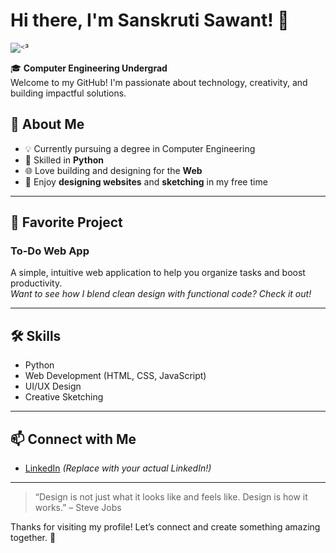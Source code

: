 # Hi there, I'm Sanskruti Sawant! 👋

![ᑉ³](https://github.com/user-attachments/assets/73a83e84-ae58-40c4-a798-8b268a34c6f3)



🎓 **Computer Engineering Undergrad**  
Welcome to my GitHub! I'm passionate about technology, creativity, and building impactful solutions.

## 🌟 About Me
- 💡 Currently pursuing a degree in Computer Engineering
- 🐍 Skilled in **Python**
- 🌐 Love building and designing for the **Web**
- 🎨 Enjoy **designing websites** and **sketching** in my free time

---

## 🚀 Favorite Project
### To-Do Web App
A simple, intuitive web application to help you organize tasks and boost productivity.  
*Want to see how I blend clean design with functional code? Check it out!*

---

## 🛠️ Skills
- Python
- Web Development (HTML, CSS, JavaScript)
- UI/UX Design
- Creative Sketching

---

## 📫 Connect with Me
- [LinkedIn](https://www.linkedin.com/in/your-linkedin-url) *(Replace with your actual LinkedIn!)*

---

> “Design is not just what it looks like and feels like. Design is how it works.” – Steve Jobs

Thanks for visiting my profile! Let’s connect and create something amazing together. 🚀
